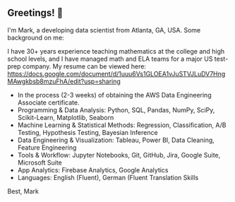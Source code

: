 ## Greetings! 👋

I'm Mark, a developing data scientist from Atlanta, GA, USA. Some background on me:

I have 30+ years experience teaching mathematics at the college and high school levels, and 
I have managed math and ELA teams for a major US test-prep company.
My resume can be viewed here: https://docs.google.com/document/d/1uuu6Vs1GLOEA1vJuSTVJLuDV7HngMAwgkbsb8mzuFhA/edit?usp=sharing

- In the process (2-3 weeks) of obtaining the AWS Data Engineering Associate certificate.
- Programming & Data Analysis: Python, SQL, Pandas, NumPy, SciPy, Scikit-Learn,
Matplotlib, Seaborn
- Machine Learning & Statistical Methods: Regression, Classification, A/B Testing,
Hypothesis Testing, Bayesian Inference
- Data Engineering & Visualization: Tableau, Power BI, Data Cleaning, Feature
Engineering
- Tools & Workflow: Jupyter Notebooks, Git, GitHub, Jira, Google Suite, Microsoft Suite
- App Analytics: Firebase Analytics, Google Analytics
- Languages: English (Fluent), German (Fluent Translation Skills

Best,
  Mark

<!--
**markcoty/markcoty** is a ✨ _special_ ✨ repository because its `README.md` (this file) appears on your GitHub profile.

Here are some ideas to get you started:

- 🔭 I’m currently working on ...
- 🌱 I’m currently learning ...
- 👯 I’m looking to collaborate on ...
- 🤔 I’m looking for help with ...
- 💬 Ask me about ...
- 📫 How to reach me: ...
- 😄 Pronouns: ...
- ⚡ Fun fact: ...
-->
